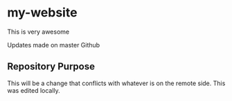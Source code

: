 # my-website

This is very awesome

Updates made on master Github

## Repository Purpose

This will be a change that conflicts
with whatever is on the remote side.
This was edited locally.